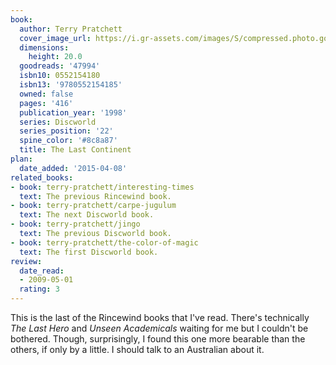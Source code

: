 ```yaml
---
book:
  author: Terry Pratchett
  cover_image_url: https://i.gr-assets.com/images/S/compressed.photo.goodreads.com/books/1332672492l/47994._SX98_.jpg
  dimensions:
    height: 20.0
  goodreads: '47994'
  isbn10: 0552154180
  isbn13: '9780552154185'
  owned: false
  pages: '416'
  publication_year: '1998'
  series: Discworld
  series_position: '22'
  spine_color: '#8c8a87'
  title: The Last Continent
plan:
  date_added: '2015-04-08'
related_books:
- book: terry-pratchett/interesting-times
  text: The previous Rincewind book.
- book: terry-pratchett/carpe-jugulum
  text: The next Discworld book.
- book: terry-pratchett/jingo
  text: The previous Discworld book.
- book: terry-pratchett/the-color-of-magic
  text: The first Discworld book.
review:
  date_read:
  - 2009-05-01
  rating: 3
---
```


This is the last of the Rincewind books that I've read. There's technically *The Last Hero* and *Unseen Academicals*
waiting for me but I couldn't be bothered. Though, surprisingly, I found this one more bearable than the others, if only
by a little. I should talk to an Australian about it.
